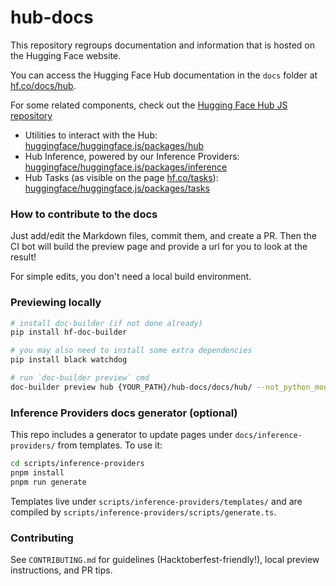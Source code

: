 # hub-docs

This repository regroups documentation and information that is hosted on the Hugging Face website.

You can access the Hugging Face Hub documentation in the `docs` folder at [hf.co/docs/hub](https://hf.co/docs/hub).

For some related components, check out the [Hugging Face Hub JS repository](https://github.com/huggingface/huggingface.js)
- Utilities to interact with the Hub: [huggingface/huggingface.js/packages/hub](https://github.com/huggingface/huggingface.js/tree/main/packages/hub)
- Hub Inference, powered by our Inference Providers: [huggingface/huggingface.js/packages/inference](https://github.com/huggingface/huggingface.js/tree/main/packages/inference)
- Hub Tasks (as visible on the page [hf.co/tasks](https://hf.co/tasks)):  [huggingface/huggingface.js/packages/tasks](https://github.com/huggingface/huggingface.js/tree/main/packages/tasks)

### How to contribute to the docs

Just add/edit the Markdown files, commit them, and create a PR.
Then the CI bot will build the preview page and provide a url for you to look at the result!

For simple edits, you don't need a local build environment.

### Previewing locally

```bash
# install doc-builder (if not done already)
pip install hf-doc-builder

# you may also need to install some extra dependencies
pip install black watchdog

# run `doc-builder preview` cmd
doc-builder preview hub {YOUR_PATH}/hub-docs/docs/hub/ --not_python_module
```

### Inference Providers docs generator (optional)

This repo includes a generator to update pages under `docs/inference-providers/` from templates. To use it:

```bash
cd scripts/inference-providers
pnpm install
pnpm run generate
```

Templates live under `scripts/inference-providers/templates/` and are compiled by `scripts/inference-providers/scripts/generate.ts`.

### Contributing

See `CONTRIBUTING.md` for guidelines (Hacktoberfest-friendly!), local preview instructions, and PR tips.